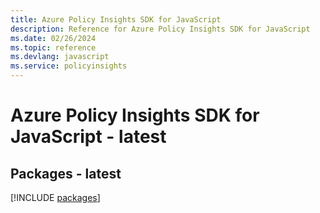 ```yaml
---
title: Azure Policy Insights SDK for JavaScript
description: Reference for Azure Policy Insights SDK for JavaScript
ms.date: 02/26/2024
ms.topic: reference
ms.devlang: javascript
ms.service: policyinsights
---
```

# Azure Policy Insights SDK for JavaScript - latest
## Packages - latest
[!INCLUDE [packages](policy-insights-index.md)]